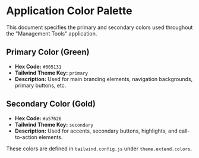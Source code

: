 # Application Color Palette

This document specifies the primary and secondary colors used throughout the "Management Tools" application.

## Primary Color (Green)

- **Hex Code:** `#005131`
- **Tailwind Theme Key:** `primary`
- **Description:** Used for main branding elements, navigation backgrounds, primary buttons, etc.

## Secondary Color (Gold)

- **Hex Code:** `#a57626`
- **Tailwind Theme Key:** `secondary`
- **Description:** Used for accents, secondary buttons, highlights, and call-to-action elements.

These colors are defined in `tailwind.config.js` under `theme.extend.colors`. 